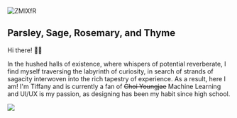 ![ZMIXfR](https://github.com/tiffanywidjaya/tiffanywidjaya/assets/94110553/e9fa2dc1-38be-4548-b2ef-ca49854fb95b)

## Parsley, Sage, Rosemary, and Thyme

Hi there! 👋🏻

In the hushed halls of existence, where whispers of potential reverberate, I find myself traversing the labyrinth of curiosity, in search of strands of sagacity interwoven into the rich tapestry of experience. As a result, here I am! I'm Tiffany and is currently a fan of ~~Choi Youngjae~~ Machine Learning and UI/UX is my passion, as designing has been my habit since high school.

<picture>
  <source
    srcset="https://github-readme-stats.vercel.app/api?username=tiffanywidjaya&show_icons=true&theme=dark"
    media="(prefers-color-scheme: dark)"
  />
  <source
    srcset="https://github-readme-stats.vercel.app/api?username=tiffanywidjaya&show_icons=true"
    media="(prefers-color-scheme: light), (prefers-color-scheme: no-preference)"
  />
  <img src="https://github-readme-stats.vercel.app/api?username=tiffanywidjaya&show_icons=true" />
</picture>

<!--
**tiffanywidjaya/tiffanywidjaya** is a ✨ _special_ ✨ repository because its `README.md` (this file) appears on your GitHub profile.
- 🔭 I’m currently working on...
- 🌱 I’m currently learning on...
- 👯 I’m looking to collaborate on...
- 🤔 I’m looking for help with ...
- 💬 Ask me about ...
- 📫 How to reach me: ...
- 😄 Pronouns: ...
- ⚡ Fun fact: ...
-->
